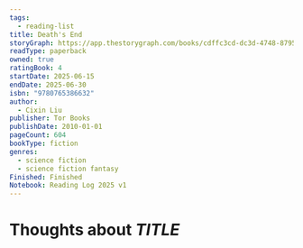 ```yaml
---
tags:
  - reading-list
title: Death's End
storyGraph: https://app.thestorygraph.com/books/cdffc3cd-dc3d-4748-8795-fcd2c8982438
readType: paperback
owned: true
ratingBook: 4
startDate: 2025-06-15
endDate: 2025-06-30
isbn: "9780765386632"
author:
  - Cixin Liu
publisher: Tor Books
publishDate: 2010-01-01
pageCount: 604
bookType: fiction
genres:
  - science fiction
  - science fiction fantasy
Finished: Finished
Notebook: Reading Log 2025 v1
---
```


# Thoughts about _TITLE_
